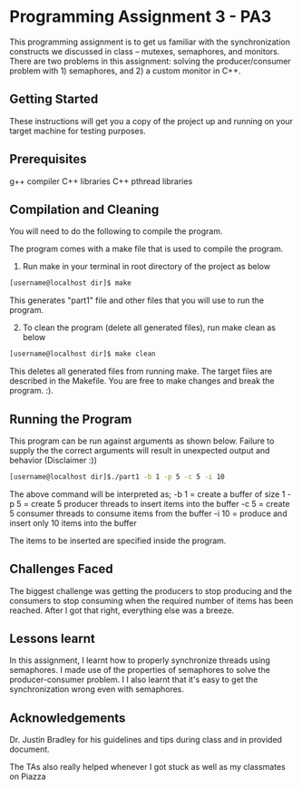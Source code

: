 # Programming Assignment 3 - PA3

This programming assignment is to get us familiar with the synchronization 
constructs we discussed in class – mutexes, semaphores, and monitors. There 
are two problems in this assignment: solving the producer/consumer problem 
with 1) semaphores, and 2) a custom monitor in C++.


## Getting Started

These instructions will get you a copy of the project up and running on your 
target machine for testing purposes.

## Prerequisites

g++ compiler
C++ libraries
C++ pthread libraries

## Compilation and Cleaning

You will need to do the following to compile the program.

The program comes with a make file that is used to compile the program.

1. Run make in your terminal in root directory of the project as below

```sh
[username@localhost dir]$ make
```

This generates "part1" file and other files that you will use to run the 
program.

2. To clean the program (delete all generated files), run make clean as below

```sh
[username@localhost dir]$ make clean
```

This deletes all generated files from running make. The target files are 
described in the Makefile. You are free to make changes and break the program.
:).

## Running the Program

This program can be run against arguments as shown below. Failure to supply the 
the correct arguments will result in unexpected output and behavior (Disclaimer :))


```sh
[username@localhost dir]$./part1 -b 1 -p 5 -c 5 -i 10
```
The above command will be interpreted as;
    -b 1 = create a buffer of size 1
    -p 5 = create 5 producer threads to insert items into the buffer
    -c 5 = create 5 consumer threads to consume items from the buffer
    -i 10 = produce and insert only 10 items into the buffer

The items to be inserted are specified inside the program.


## Challenges Faced

The biggest challenge was getting the producers to stop producing and the consumers
to stop consuming when the required number of items has been reached. After I got
that right, everything else was a breeze.
 

## Lessons learnt

In this assignment, I learnt how to properly synchronize threads using semaphores. I
made use of the properties of semaphores to solve the producer-consumer problem. I
I also learnt that it's easy to get the synchronization wrong even with semaphores.

## Acknowledgements

Dr. Justin Bradley for his guidelines and tips during class and in provided document.

The TAs also really helped whenever I got stuck as well as my classmates on Piazza
